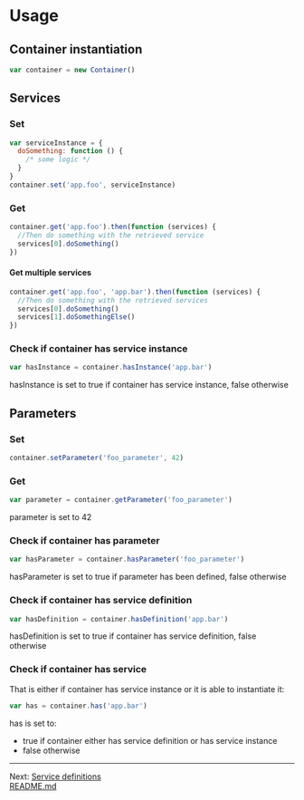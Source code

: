 # Usage
## Container instantiation
```js
var container = new Container()
```
## Services
### Set
```js
var serviceInstance = {
  doSomething: function () {
    /* some logic */
  }
}
container.set('app.foo', serviceInstance)
```
### Get
```js
container.get('app.foo').then(function (services) {
  //Then do something with the retrieved service
  services[0].doSomething()
})
```
#### Get multiple services
```js
container.get('app.foo', 'app.bar').then(function (services) {
  //Then do something with the retrieved services
  services[0].doSomething()
  services[1].doSomethingElse()
})
```
### Check if container has service instance
```js
var hasInstance = container.hasInstance('app.bar')
```
hasInstance is set to true if container has service instance, false otherwise
## Parameters
### Set
```js
container.setParameter('foo_parameter', 42)
```
### Get
```js
var parameter = container.getParameter('foo_parameter')
```
parameter is set to 42
### Check if container has parameter
```js
var hasParameter = container.hasParameter('foo_parameter')
```
hasParameter is set to true if parameter has been defined, false otherwise
### Check if container has service definition
```js
var hasDefinition = container.hasDefinition('app.bar')
```
hasDefinition is set to true if container has service definition, false otherwise
### Check if container has service
That is either if container has service instance or it is able to instantiate it:
```js
var has = container.has('app.bar')
```
has is set to:
* true if container either has service definition or has service instance
* false otherwise

<hr />

Next: [Service definitions](2-service-definition.md)
<br />
[README.md](../README.md)
